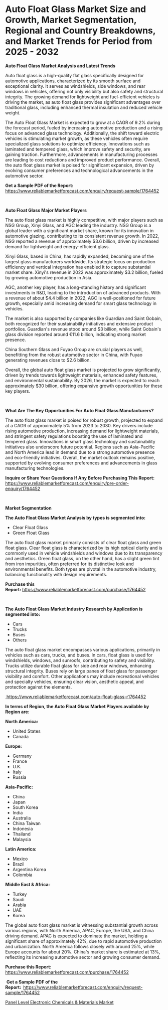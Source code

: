 <p><h1>Auto Float Glass Market Size and Growth, Market Segmentation, Regional and Country Breakdowns, and Market Trends for Period from 2025 -  2032</h1></p><p><strong>Auto Float Glass Market Analysis and Latest Trends</strong></p>
<p><p>Auto float glass is a high-quality flat glass specifically designed for automotive applications, characterized by its smooth surface and exceptional clarity. It serves as windshields, side windows, and rear windows in vehicles, offering not only visibility but also safety and structural integrity. The growing demand for lightweight and fuel-efficient vehicles is driving the market, as auto float glass provides significant advantages over traditional glass, including enhanced thermal insulation and reduced vehicle weight.</p><p>The Auto Float Glass Market is expected to grow at a CAGR of 9.2% during the forecast period, fueled by increasing automotive production and a rising focus on advanced glass technology. Additionally, the shift toward electric vehicles is stimulating market growth, as these vehicles often require specialized glass solutions to optimize efficiency. Innovations such as laminated and tempered glass, which improve safety and security, are gaining traction. Furthermore, advancements in manufacturing processes are leading to cost reductions and improved product performance. Overall, the auto float glass market is poised for significant expansion, driven by evolving consumer preferences and technological advancements in the automotive sector.</p></p>
<p><strong>Get a Sample PDF of the Report:&nbsp;</strong> <a href="https://www.reliablemarketforecast.com/enquiry/request-sample/1764452?utm_campaign=1140&utm_medium=2&utm_source=Github&utm_content=ia&utm_term=02022025&utm_id=auto-float-glass">https://www.reliablemarketforecast.com/enquiry/request-sample/1764452</a></p>
<p>&nbsp;</p>
<p><strong>Auto Float Glass Major Market Players</strong></p>
<p><p>The auto float glass market is highly competitive, with major players such as NSG Group, Xinyi Glass, and AGC leading the industry. NSG Group is a global leader with a significant market share, known for its innovation in automotive glazing, contributing to its consistent revenue growth. In 2022, NSG reported a revenue of approximately $3.6 billion, driven by increased demand for lightweight and energy-efficient glass.</p><p>Xinyi Glass, based in China, has rapidly expanded, becoming one of the largest glass manufacturers worldwide. Its strategic focus on production efficiency and vertical integration has enabled it to capture substantial market share. Xinyi's revenue in 2022 was approximately $3.2 billion, fueled by growing automotive production in Asia.</p><p>AGC, another key player, has a long-standing history and significant investments in R&D, leading to the introduction of advanced products. With a revenue of about $4.4 billion in 2022, AGC is well-positioned for future growth, especially amid increasing demand for smart glass technology in vehicles.</p><p>The market is also supported by companies like Guardian and Saint Gobain, both recognized for their sustainability initiatives and extensive product portfolios. Guardian's revenue stood around $3 billion, while Saint Gobain's glass division reported around €11.6 billion, indicating strong market presence.</p><p>China Southern Glass and Fuyao Group are crucial players as well, benefitting from the robust automotive sector in China, with Fuyao generating revenues close to $2.6 billion.</p><p>Overall, the global auto float glass market is projected to grow significantly, driven by trends towards lightweight materials, enhanced safety features, and environmental sustainability. By 2026, the market is expected to reach approximately $30 billion, offering expansive growth opportunities for these key players.</p></p>
<p>&nbsp;</p>
<p><strong>What Are The Key Opportunities For Auto Float Glass Manufacturers?</strong></p>
<p><p>The auto float glass market is poised for robust growth, projected to expand at a CAGR of approximately 5% from 2023 to 2030. Key drivers include rising automotive production, increasing demand for lightweight materials, and stringent safety regulations boosting the use of laminated and tempered glass. Innovations in smart glass technology and sustainability initiatives also underscore future potential. Regions such as Asia-Pacific and North America lead in demand due to a strong automotive presence and eco-friendly initiatives. Overall, the market outlook remains positive, supported by evolving consumer preferences and advancements in glass manufacturing technologies.</p></p>
<p><strong>Inquire or Share Your Questions If Any Before Purchasing This Report:</strong> <a href="https://www.reliablemarketforecast.com/enquiry/pre-order-enquiry/1764452?utm_campaign=1140&utm_medium=2&utm_source=Github&utm_content=ia&utm_term=02022025&utm_id=auto-float-glass">https://www.reliablemarketforecast.com/enquiry/pre-order-enquiry/1764452</a></p>
<p>&nbsp;</p>
<p><strong>Market Segmentation</strong></p>
<p><strong>The Auto Float Glass Market Analysis by types is segmented into:</strong></p>
<p><ul><li>Clear Float Glass</li><li>Green Float Glass</li></ul></p>
<p><p>The auto float glass market primarily consists of clear float glass and green float glass. Clear float glass is characterized by its high optical clarity and is commonly used in vehicle windshields and windows due to its transparency and aesthetics. Green float glass, on the other hand, has a slight green tint from iron impurities, often preferred for its distinctive look and environmental benefits. Both types are pivotal in the automotive industry, balancing functionality with design requirements.</p></p>
<p><strong>Purchase this Report:&nbsp;</strong><a href="https://www.reliablemarketforecast.com/purchase/1764452?utm_campaign=1140&utm_medium=2&utm_source=Github&utm_content=ia&utm_term=02022025&utm_id=auto-float-glass">https://www.reliablemarketforecast.com/purchase/1764452</a></p>
<p>&nbsp;</p>
<p><strong>The Auto Float Glass Market Industry Research by Application is segmented into:</strong></p>
<p><ul><li>Cars</li><li>Trucks</li><li>Buses</li><li>Others</li></ul></p>
<p><p>The auto float glass market encompasses various applications, primarily in vehicles such as cars, trucks, and buses. In cars, float glass is used for windshields, windows, and sunroofs, contributing to safety and visibility. Trucks utilize durable float glass for side and rear windows, enhancing structural integrity. Buses rely on large panes of float glass for passenger visibility and comfort. Other applications may include recreational vehicles and specialty vehicles, ensuring clear vision, aesthetic appeal, and protection against the elements.</p></p>
<p><a href="https://www.reliablemarketforecast.com/auto-float-glass-r1764452?utm_campaign=1140&utm_medium=2&utm_source=Github&utm_content=ia&utm_term=02022025&utm_id=auto-float-glass">&nbsp;https://www.reliablemarketforecast.com/auto-float-glass-r1764452</a></p>
<p><strong>In terms of Region, the Auto Float Glass Market Players available by Region are:</strong></p>
<p>
    <p> <strong> North America: </strong>
        <ul>
            <li>United States</li>
            <li>Canada</li>
        </ul>
        </p> 
    <p> <strong> Europe: </strong>
        <ul>
            <li>Germany</li>
            <li>France</li>
            <li>U.K.</li>
            <li>Italy</li>
            <li>Russia</li>
        </ul>
        </p> 
    <p> <strong> Asia-Pacific: </strong>
        <ul>
            <li>China</li>
            <li>Japan</li>
            <li>South Korea</li>
            <li>India</li>
            <li>Australia</li>
            <li>China Taiwan</li>
            <li>Indonesia</li>
            <li>Thailand</li>
            <li>Malaysia</li>
        </ul>
        </p> 
    <p> <strong> Latin America: </strong>
        <ul>
            <li>Mexico</li>
            <li>Brazil</li>
            <li>Argentina Korea</li>
            <li>Colombia</li>
        </ul>
        </p> 
    <p> <strong> Middle East & Africa: </strong>
        <ul>
            <li>Turkey</li>
            <li>Saudi</li>
            <li>Arabia</li>
            <li>UAE</li>
            <li>Korea</li>
        </ul>
    </p>
    </p>
<p><p>The global auto float glass market is witnessing substantial growth across various regions, with North America, APAC, Europe, the USA, and China driving demand. APAC is expected to dominate the market, holding a significant share of approximately 42%, due to rapid automotive production and urbanization. North America follows closely with around 25%, while Europe accounts for about 20%. China's market share is estimated at 13%, reflecting its increasing automotive sector and growing consumer demand.</p></p>
<p><strong>Purchase this Report: </strong><a href="https://www.reliablemarketforecast.com/purchase/1764452?utm_campaign=1140&utm_medium=2&utm_source=Github&utm_content=ia&utm_term=02022025&utm_id=auto-float-glass">https://www.reliablemarketforecast.com/purchase/1764452</a></p>
<p>&nbsp;<strong>Get a Sample PDF of the Report:&nbsp;&nbsp;</strong><a href="https://www.reliablemarketforecast.com/enquiry/request-sample/1764452?utm_campaign=1140&utm_medium=2&utm_source=Github&utm_content=ia&utm_term=02022025&utm_id=auto-float-glass">https://www.reliablemarketforecast.com/enquiry/request-sample/1764452</a></p>
<p><strong></strong></p>
<p><p><a href="https://github.com/AKSHATREPORTPRIME/Market-Research-Report-List-7/blob/main/panel-level-electronic-chemicals-materials-market.md?utm_campaign=1140&utm_medium=2&utm_source=Github&utm_content=ia&utm_term=02022025&utm_id=auto-float-glass">Panel Level Electronic Chemicals & Materials Market</a></p></p>